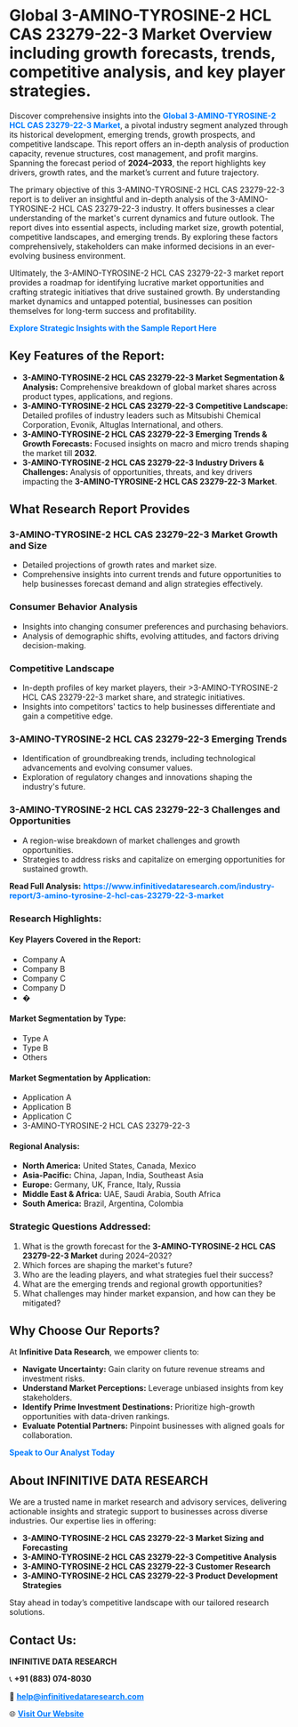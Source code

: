 <h1>Global 3-AMINO-TYROSINE-2 HCL CAS 23279-22-3 Market Overview including growth forecasts, trends, competitive analysis, and key player strategies.</h1>
<p>
Discover comprehensive insights into the 
<a href="https://www.infinitivedataresearch.com/industry-report/3-amino-tyrosine-2-hcl-cas-23279-22-3-market" rel="dofollow" style="color: #007BFF; text-decoration: none;"><strong>Global 3-AMINO-TYROSINE-2 HCL CAS 23279-22-3 Market</strong></a>, a pivotal industry segment analyzed through its historical development, emerging trends, growth prospects, and competitive landscape. This report offers an in-depth analysis of production capacity, revenue structures, cost management, and profit margins. Spanning the forecast period of <strong>2024–2033</strong>, the report highlights key drivers, growth rates, and the market’s current and future trajectory.
</p>
<p>
The primary objective of this 3-AMINO-TYROSINE-2 HCL CAS 23279-22-3 report is to deliver an insightful and in-depth analysis of the 3-AMINO-TYROSINE-2 HCL CAS 23279-22-3 industry. It offers businesses a clear understanding of the market's current dynamics and future outlook. The report dives into essential aspects, including market size, growth potential, competitive landscapes, and emerging trends. By exploring these factors comprehensively, stakeholders can make informed decisions in an ever-evolving business environment.
</p>
<p>
Ultimately, the 3-AMINO-TYROSINE-2 HCL CAS 23279-22-3 market report provides a roadmap for identifying lucrative market opportunities and crafting strategic initiatives that drive sustained growth. By understanding market dynamics and untapped potential, businesses can position themselves for long-term success and profitability.
</p>
<p>
<a href="https://www.infinitivedataresearch.com/request-sample/reportId=103897" style="color: #007BFF; text-decoration: none;"><strong>Explore Strategic Insights with the Sample Report Here</strong></a>
</p>

<h2>Key Features of the Report:</h2>
<ul>
<li><strong>3-AMINO-TYROSINE-2 HCL CAS 23279-22-3 Market Segmentation & Analysis:</strong> Comprehensive breakdown of global market shares across product types, applications, and regions.</li>
<li><strong>3-AMINO-TYROSINE-2 HCL CAS 23279-22-3 Competitive Landscape:</strong> Detailed profiles of industry leaders such as Mitsubishi Chemical Corporation, Evonik, Altuglas International, and others.</li>
<li><strong>3-AMINO-TYROSINE-2 HCL CAS 23279-22-3 Emerging Trends & Growth Forecasts:</strong> Focused insights on macro and micro trends shaping the market till <strong>2032</strong>.</li>
<li><strong>3-AMINO-TYROSINE-2 HCL CAS 23279-22-3 Industry Drivers & Challenges:</strong> Analysis of opportunities, threats, and key drivers impacting the <strong>3-AMINO-TYROSINE-2 HCL CAS 23279-22-3 Market</strong>.</li>
</ul>

<h2>What Research Report Provides</h2>
<h3>3-AMINO-TYROSINE-2 HCL CAS 23279-22-3 Market Growth and Size</h3>
<ul>
<li>Detailed projections of growth rates and market size.</li>
<li>Comprehensive insights into current trends and future opportunities to help businesses forecast demand and align strategies effectively.</li>
</ul>

<h3>Consumer Behavior Analysis</h3>
<ul>
<li>Insights into changing consumer preferences and purchasing behaviors.</li>
<li>Analysis of demographic shifts, evolving attitudes, and factors driving decision-making.</li>
</ul>

<h3>Competitive Landscape</h3>
<ul>
<li>In-depth profiles of key market players, their >3-AMINO-TYROSINE-2 HCL CAS 23279-22-3 market share, and strategic initiatives.</li>
<li>Insights into competitors' tactics to help businesses differentiate and gain a competitive edge.</li>
</ul>

<h3>3-AMINO-TYROSINE-2 HCL CAS 23279-22-3 Emerging Trends</h3>
<ul>
<li>Identification of groundbreaking trends, including technological advancements and evolving consumer values.</li>
<li>Exploration of regulatory changes and innovations shaping the industry's future.</li>
</ul>

<h3>3-AMINO-TYROSINE-2 HCL CAS 23279-22-3 Challenges and Opportunities</h3>
<ul>
<li>A region-wise breakdown of market challenges and growth opportunities.</li>
<li>Strategies to address risks and capitalize on emerging opportunities for sustained growth.</li>
</ul>
<p><strong>Read Full Analysis:</strong> <a href="https://www.infinitivedataresearch.com/industry-report/3-amino-tyrosine-2-hcl-cas-23279-22-3-market" rel="dofollow" style="color: #007BFF; text-decoration: none;"><strong>https://www.infinitivedataresearch.com/industry-report/3-amino-tyrosine-2-hcl-cas-23279-22-3-market</strong></a></p>
<h3>Research Highlights:</h3>
<h4>Key Players Covered in the Report:</h4>
<ul><li>Company A</li><li>Company B</li><li>Company C</li><li>Company D</li><li>�</li></ul>
<h4>Market Segmentation by Type:</h4>
<ul><li>Type A</li><li>Type B</li><li>Others</li></ul>
<h4>Market Segmentation by Application:</h4>
<ul><li>Application A</li><li>Application B</li><li>Application C</li><li>3-AMINO-TYROSINE-2 HCL CAS 23279-22-3</li></ul>

<h4>Regional Analysis:</h4>
<ul>
<li><strong>North America:</strong> United States, Canada, Mexico</li>
<li><strong>Asia-Pacific:</strong> China, Japan, India, Southeast Asia</li>
<li><strong>Europe:</strong> Germany, UK, France, Italy, Russia</li>
<li><strong>Middle East & Africa:</strong> UAE, Saudi Arabia, South Africa</li>
<li><strong>South America:</strong> Brazil, Argentina, Colombia</li>
</ul>

<h3>Strategic Questions Addressed:</h3>
<ol>
<li>What is the growth forecast for the <strong>3-AMINO-TYROSINE-2 HCL CAS 23279-22-3 Market</strong> during 2024–2032?</li>
<li>Which forces are shaping the market's future?</li>
<li>Who are the leading players, and what strategies fuel their success?</li>
<li>What are the emerging trends and regional growth opportunities?</li>
<li>What challenges may hinder market expansion, and how can they be mitigated?</li>
</ol>

<h2>Why Choose Our Reports?</h2>
<p>At <strong>Infinitive Data Research</strong>, we empower clients to:</p>
<ul>
<li><strong>Navigate Uncertainty:</strong> Gain clarity on future revenue streams and investment risks.</li>
<li><strong>Understand Market Perceptions:</strong> Leverage unbiased insights from key stakeholders.</li>
<li><strong>Identify Prime Investment Destinations:</strong> Prioritize high-growth opportunities with data-driven rankings.</li>
<li><strong>Evaluate Potential Partners:</strong> Pinpoint businesses with aligned goals for collaboration.</li>
</ul>
<p><a href="https://www.infinitivedataresearch.com/industry-report/3-amino-tyrosine-2-hcl-cas-23279-22-3-market" rel="dofollow" style="color: #007BFF; text-decoration: none;"><strong>Speak to Our Analyst Today</strong></a></p>

<h2>About INFINITIVE DATA RESEARCH</h2>
<p>We are a trusted name in market research and advisory services, delivering actionable insights and strategic support to businesses across diverse industries. Our expertise lies in offering:</p>
<ul>
<li><strong>3-AMINO-TYROSINE-2 HCL CAS 23279-22-3 Market Sizing and Forecasting</strong></li>
<li><strong>3-AMINO-TYROSINE-2 HCL CAS 23279-22-3 Competitive Analysis</strong></li>
<li><strong>3-AMINO-TYROSINE-2 HCL CAS 23279-22-3 Customer Research</strong></li>
<li><strong>3-AMINO-TYROSINE-2 HCL CAS 23279-22-3 Product Development Strategies</strong></li>
</ul>
<p>Stay ahead in today’s competitive landscape with our tailored research solutions.</p>

<h2>Contact Us:</h2>
<p><strong>INFINITIVE DATA RESEARCH</strong></p>
<p>📞 <strong>+91 (883) 074-8030</strong></p>
<p>📧 <strong><a href="mailto:help@infinitivedataresearch.com" style="color: #007BFF;">help@infinitivedataresearch.com</a></strong></p>
<p>🌐 <strong><a href="https://www.infinitivedataresearch.com" rel="dofollow" style="color: #007BFF;">Visit Our Website</a></strong></p>